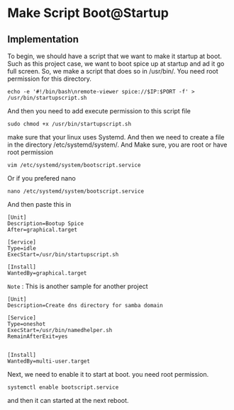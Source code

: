 # Make Script Boot@Startup

## Implementation
To begin, we should have a script that we want to make it startup at boot. Such as this project case, we want to boot spice up at startup and ad it go full screen. So, we make a script that does so in /usr/bin/. You need root permission for this directory.

```console
echo -e '#!/bin/bash\nremote-viewer spice://$IP:$PORT -f' >  /usr/bin/startupscript.sh
```

And then you need to add execute permission to this script file

```console
sudo chmod +x /usr/bin/startupscript.sh
```

make sure that your linux uses Systemd. And then we need to create a file in the directory /etc/systemd/system/. And Make sure, you are root or have root permission

```console
vim /etc/systemd/system/bootscript.service
```

Or if you prefered nano

```console
nano /etc/systemd/system/bootscript.service
```

And then paste this in

```console
[Unit]
Description=Bootup Spice
After=graphical.target

[Service]
Type=idle
ExecStart=/usr/bin/startupscript.sh

[Install]
WantedBy=graphical.target
```

`Note` : This is another sample for another project

```console
[Unit]
Description=Create dns directory for samba domain

[Service]
Type=oneshot
ExecStart=/usr/bin/namedhelper.sh
RemainAfterExit=yes


[Install]
WantedBy=multi-user.target
```


Next, we need to enable it to start at boot. you need root permission.

```console
systemctl enable bootscript.service
```

and then it can started at the next reboot.
